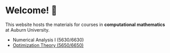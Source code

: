 # Welcome! 👋

This website hosts the materials for courses in **computational mathematics** at Auburn University. 

* Numerical Analysis I (5630/6630)
* [Optimization Theory  (5650/6650)](https://auburn-comp-math.github.io/math-5650-6650/intro.html)

<!--

**Here are some ideas to get you started:**

🙋‍♀️ A short introduction - what is your organization all about?
🌈 Contribution guidelines - how can the community get involved?
👩‍💻 Useful resources - where can the community find your docs? Is there anything else the community should know?
🍿 Fun facts - what does your team eat for breakfast?
🧙 Remember, you can do mighty things with the power of [Markdown](https://docs.github.com/github/writing-on-github/getting-started-with-writing-and-formatting-on-github/basic-writing-and-formatting-syntax)
-->
